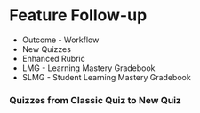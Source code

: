 # Feature Follow-up 
* Outcome - Workflow
* New Quizzes
* Enhanced Rubric 
* LMG - Learning Mastery Gradebook
* SLMG - Student Learning Mastery Gradebook

### Quizzes from Classic Quiz to New Quiz
